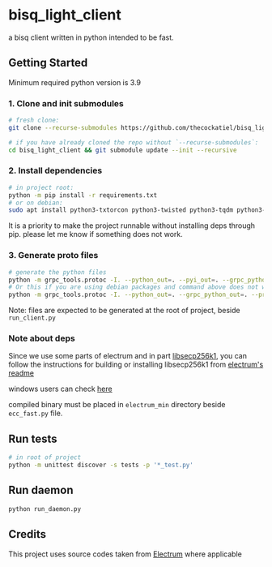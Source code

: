 # bisq_light_client

a bisq client written in python intended to be fast.

## Getting Started

Minimum required python version is 3.9

### 1. Clone and init submodules

```bash
# fresh clone:
git clone --recurse-submodules https://github.com/thecockatiel/bisq_light_client.git

# if you have already cloned the repo without `--recurse-submodules`:
cd bisq_light_client && git submodule update --init --recursive
```

### 2. Install dependencies

```bash
# in project root:
python -m pip install -r requirements.txt
# or on debian:
sudo apt install python3-txtorcon python3-twisted python3-tqdm python3-grpcio python3-cryptography python3-pycryptodome python3-requests python3-socks python3-psutil libsecp256k1-dev python3-sortedcontainers python3-aiohttp python3-async-timeout python3-aiorpcx python3-certifi python3-dnspython python3-six python3-openssl python3-grpc-tools tor python3-attr python3-jsonpatch
```

It is a priority to make the project runnable without installing deps through pip. please let me know if something does not work.

### 3. Generate proto files

```bash
# generate the python files
python -m grpc_tools.protoc -I. --python_out=. --pyi_out=. --grpc_python_out=. --proto_path=proto grpc.proto pb.proto grpc_extra.proto
# Or this if you are using debian packages and command above does not work:
python -m grpc_tools.protoc -I. --python_out=. --grpc_python_out=. --proto_path=proto grpc.proto pb.proto grpc_extra.proto
```

Note: files are expected to be generated at the root of project, beside `run_client.py`

### Note about deps

Since we use some parts of electrum and in part [libsecp256k1](https://github.com/bitcoin-core/secp256k1), you can follow the instructions for building or installing libsecp256k1 from [electrum's readme](https://github.com/spesmilo/electrum/blob/4.4.5/README.md)

windows users can check [here](https://github.com/spesmilo/electrum/blob/4.4.5/contrib/build-wine/README_windows.md#2-install-libsecp256k1)

compiled binary must be placed in `electrum_min` directory beside `ecc_fast.py` file.

## Run tests

```bash
# in root of project
python -m unittest discover -s tests -p '*_test.py'
```

## Run daemon

```bash
python run_daemon.py
```

## Credits

This project uses source codes taken from [Electrum](https://github.com/spesmilo/electrum) where applicable
